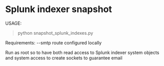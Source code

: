 Splunk indexer snapshot
======


USAGE: 
>python snapshot_splunk_indexes.py

Requirements:
--smtp route configured locally

Run as root so to have both read access to Splunk indexer system objects and system access to create sockets to guarantee email

